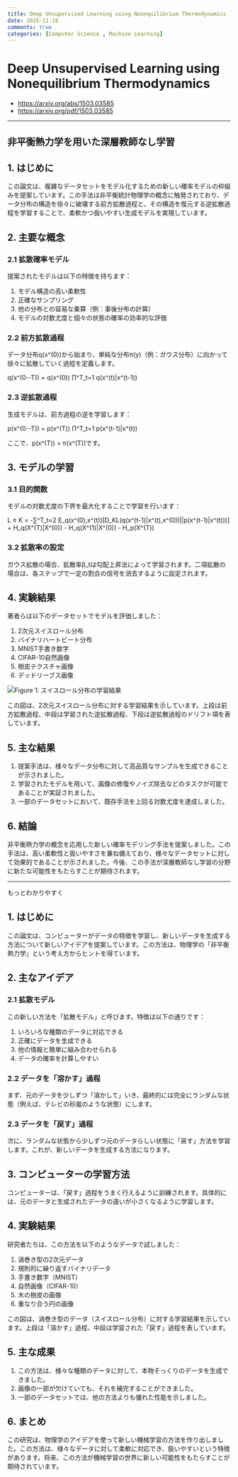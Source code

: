 ```yaml
---
title: Deep Unsupervised Learning using Nonequilibrium Thermodynamics
date: 2015-11-18
comments: true
categories: [Computer Science , Machine Learning]
---
```


# Deep Unsupervised Learning using Nonequilibrium Thermodynamics
- <https://arxiv.org/abs/1503.03585>
- <https://arxiv.org/pdf/1503.03585>

---

## 非平衡熱力学を用いた深層教師なし学習

## 1. はじめに

この論文は、複雑なデータセットをモデル化するための新しい確率モデルの枠組みを提案しています。この手法は非平衡統計物理学の概念に触発されており、データ分布の構造を徐々に破壊する前方拡散過程と、その構造を復元する逆拡散過程を学習することで、柔軟かつ扱いやすい生成モデルを実現しています。

## 2. 主要な概念

### 2.1 拡散確率モデル

提案されたモデルは以下の特徴を持ちます：

1. モデル構造の高い柔軟性
2. 正確なサンプリング
3. 他の分布との容易な乗算（例：事後分布の計算）
4. モデルの対数尤度と個々の状態の確率の効率的な評価

### 2.2 前方拡散過程

データ分布q(x^(0))から始まり、単純な分布π(y)（例：ガウス分布）に向かって徐々に拡散していく過程を定義します。

q(x^(0···T)) = q(x^(0)) ∏^T_t=1 q(x^(t)|x^(t-1))

### 2.3 逆拡散過程

生成モデルは、前方過程の逆を学習します：

p(x^(0···T)) = p(x^(T)) ∏^T_t=1 p(x^(t-1)|x^(t))

ここで、p(x^(T)) = π(x^(T))です。

## 3. モデルの学習

### 3.1 目的関数

モデルの対数尤度の下界を最大化することで学習を行います：

L ≥ K = -∑^T_t=2 E_q(x^(0),x^(t))[D_KL(q(x^(t-1)|x^(t),x^(0))||p(x^(t-1)|x^(t)))] + H_q(X^(T)|X^(0)) - H_q(X^(1)|X^(0)) - H_p(X^(T))

### 3.2 拡散率の設定

ガウス拡散の場合、拡散率β_tは勾配上昇法によって学習されます。二項拡散の場合は、各ステップで一定の割合の信号を消去するように設定されます。

## 4. 実験結果

著者らは以下のデータセットでモデルを評価しました：

1. 2次元スイスロール分布
2. バイナリハートビート分布
3. MNIST手書き数字
4. CIFAR-10自然画像
5. 樹皮テクスチャ画像
6. デッドリーブス画像

![Figure 1: スイスロール分布の学習結果](https://github.com/user-attachments/assets/ed8af005-d6ad-495d-a4c4-23db93158cbe)

この図は、2次元スイスロール分布に対する学習結果を示しています。上段は前方拡散過程、中段は学習された逆拡散過程、下段は逆拡散過程のドリフト項を表しています。

## 5. 主な結果

1. 提案手法は、様々なデータ分布に対して高品質なサンプルを生成できることが示されました。
2. 学習されたモデルを用いて、画像の修復やノイズ除去などのタスクが可能であることが実証されました。
3. 一部のデータセットにおいて、既存手法を上回る対数尤度を達成しました。

## 6. 結論

非平衡熱力学の概念を応用した新しい確率モデリング手法を提案しました。この手法は、高い柔軟性と扱いやすさを兼ね備えており、様々なデータセットに対して効果的であることが示されました。今後、この手法が深層教師なし学習の分野に新たな可能性をもたらすことが期待されます。

---
もっとわかりやすく
## 1. はじめに

この論文は、コンピューターがデータの特徴を学習し、新しいデータを生成する方法について新しいアイデアを提案しています。この方法は、物理学の「非平衡熱力学」という考え方からヒントを得ています。

## 2. 主なアイデア

### 2.1 拡散モデル

この新しい方法を「拡散モデル」と呼びます。特徴は以下の通りです：

1. いろいろな種類のデータに対応できる
2. 正確にデータを生成できる
3. 他の情報と簡単に組み合わせられる
4. データの確率を計算しやすい

### 2.2 データを「溶かす」過程

まず、元のデータを少しずつ「溶かして」いき、最終的には完全にランダムな状態（例えば、テレビの砂嵐のような状態）にします。

### 2.3 データを「戻す」過程

次に、ランダムな状態から少しずつ元のデータらしい状態に「戻す」方法を学習します。これが、新しいデータを生成する方法になります。

## 3. コンピューターの学習方法

コンピューターは、「戻す」過程をうまく行えるように訓練されます。具体的には、元のデータと生成されたデータの違いが小さくなるように学習します。

## 4. 実験結果

研究者たちは、この方法を以下のようなデータで試しました：

1. 渦巻き型の2次元データ
2. 規則的に繰り返すバイナリデータ
3. 手書き数字（MNIST）
4. 自然画像（CIFAR-10）
5. 木の樹皮の画像
6. 重なり合う円の画像

この図は、渦巻き型のデータ（スイスロール分布）に対する学習結果を示しています。上段は「溶かす」過程、中段は学習された「戻す」過程を表しています。

## 5. 主な成果

1. この方法は、様々な種類のデータに対して、本物そっくりのデータを生成できました。
2. 画像の一部が欠けていても、それを補完することができました。
3. 一部のデータセットでは、他の方法よりも優れた性能を示しました。

## 6. まとめ

この研究は、物理学のアイデアを使って新しい機械学習の方法を作り出しました。この方法は、様々なデータに対して柔軟に対応でき、扱いやすいという特徴があります。将来、この方法が機械学習の世界に新しい可能性をもたらすことが期待されています。
